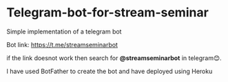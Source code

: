# Telegram-bot-for-stream-seminar
Simple implementation of a telegram bot

Bot link: https://t.me/streamseminarbot

if the link doesnot work then search for **@streamseminarbot** in telegram😊.

I have used BotFather to create the bot and have deployed using Heroku
